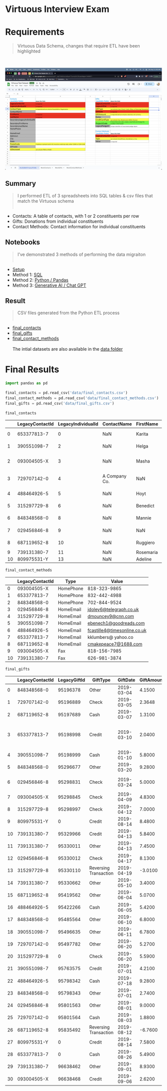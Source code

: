 # Virtuous Interview Exam

<!-- WARNING: THIS FILE WAS AUTOGENERATED! DO NOT EDIT! -->

# Requirements

> Virtuous Data Schema, changes that require ETL have been highlighted
> <br>

<br>

![alternative text](images/virtuous_requirements.png)

## Summary

> I performed ETL of 3 spreadsheets into SQL tables & csv files that
> match the Virtuous schema <br> <br>

- Contacts: A table of contacts, with 1 or 2 constituents per row
- Gifts: Donations from individual constituents
- Contact Methods: Contact information for individual constituents

## Notebooks

> I’ve demonstrated 3 methods of performing the data migraiton <br> <br>

- [Setup](/00_Setup.ipynb)
- Method 1: [SQL](01_SQL_Solution.ipynb)
- Method 2: [Python / Pandas](02_Pandas_Solution.ipynb)
- Method 3: [Generative AI / Chat GPT](03_Gpt_Solution.ipynb)

## Result

> CSV files generated from the Python ETL process <br> <br>

- [final_contacts](data/final_contacts.csv)
- [final_gifts](data/final_gifts.csv)
- [final_contact_methods](data/final_contact_methods.csv) <br> <br> The
  intial datasets are also available in the [data folder](data/)

# Final Results

``` python
import pandas as pd
```

``` python
final_contacts = pd.read_csv('data/final_contacts.csv')
final_contact_methods = pd.read_csv('data/final_contact_methods.csv')
final_gifts = pd.read_csv('data/final_gifts.csv')
```

``` python
final_contacts
```

<div>
<style scoped>
    .dataframe tbody tr th:only-of-type {
        vertical-align: middle;
    }
&#10;    .dataframe tbody tr th {
        vertical-align: top;
    }
&#10;    .dataframe thead th {
        text-align: right;
    }
</style>

|     | LegacyContactId | LegacyIndividualId | ContactName   | FirstName | LastName    | SecondaryLegacyIndividualId | SecondaryFirstName | SecondaryLastName | HomePhone     | HomeEmail                    | Address1              | City         | State | PostalCode | IsPrivate | IsDeceased |
|-----|-----------------|--------------------|---------------|-----------|-------------|-----------------------------|--------------------|-------------------|---------------|------------------------------|-----------------------|--------------|-------|------------|-----------|------------|
| 0   | 653377813-7     | 0                  | NaN           | Karita    | Lumbers     | 1.0                         | Kelvin             | NaN               | NaN           | kklumbers@ yahoo.co          | 4 Bunting Parkway     | Washington   | DC    | NaN        | True      | False      |
| 1   | 390551098-7     | 2                  | NaN           | Helga     | Benech      | NaN                         | NaN                | NaN               | NaN           | ebenech1@goodreads.com       | 48684 Jenifer Way     | Las Vegas    | NV    | 89130.0    | False     | False      |
| 2   | 093004505-X     | 3                  | NaN           | Masha     | NaN         | NaN                         | NaN                | NaN               | 577-374-96523 | NaN                          | 353 Schmedeman Park   | Indianapolis | IN    | NaN        | False     | False      |
| 3   | 729707142-0     | 4                  | A Company Co. | NaN       | NaN         | NaN                         | NaN                | NaN               | NaN           | NaN                          | 2055 Lakewood Parkway | Camden       | NJ    | NaN        | False     | False      |
| 4   | 488464926-5     | 5                  | NaN           | Hoyt      | Castille    | NaN                         | NaN                | NaN               | NaN           | fcastille4@timesonline.co.uk | 37 8th Trail          | Grand Rapids | MI    | 49560.0    | False     | False      |
| 5   | 315297729-8     | 6                  | NaN           | Benedict  | Oscar       | 7.0                         | Idell              | Mouncey           | NaN           | NaN                          | 4225 Madison Ave      | Boise        | ID    | NaN        | False     | False      |
| 6   | 848348568-0     | 8                  | NaN           | Mannie    | Turpin      | NaN                         | NaN                | NaN               | 702-844-9524  | NaN                          | NaN                   | NaN          | NV    | NaN        | False     | True       |
| 7   | 029456846-8     | 9                  | NaN           | NaN       | NaN         | NaN                         | NaN                | NaN               | NaN           | jdoley6@telegraph.co.uk      | 608 Old Shore Alley   | Marietta     | GA    | 30066.0    | False     | False      |
| 8   | 687119652-8     | 10                 | NaN           | Ruggiero  | Makepeace   | NaN                         | NaN                | NaN               | NaN           | cmakepeace7@1688.com         | 15 Sunbrook Center    | Omaha        | NE    | 68164.0    | False     | False      |
| 9   | 739131380-7     | 11                 | NaN           | Rosemaria | Dimond      | 12.0                        | Rogelio            | NaN               | NaN           | NaN                          | NaN                   | Juneau       | AK    | NaN        | False     | False      |
| 10  | 809975531-Y     | 13                 | NaN           | Adeline   | Shakespeare | NaN                         | NaN                | NaN               | NaN           | NaN                          | NaN                   | NaN          | NaN   | NaN        | False     | False      |

</div>

``` python
final_contact_methods
```

<div>
<style scoped>
    .dataframe tbody tr th:only-of-type {
        vertical-align: middle;
    }
&#10;    .dataframe tbody tr th {
        vertical-align: top;
    }
&#10;    .dataframe thead th {
        text-align: right;
    }
</style>

|     | LegacyContactId | Type      | Value                        |
|-----|-----------------|-----------|------------------------------|
| 0   | 093004505-X     | HomePhone | 818-323-9865                 |
| 1   | 653377813-7     | HomePhone | 832-442-4988                 |
| 2   | 848348568-0     | HomePhone | 702-844-9524                 |
| 3   | 029456846-8     | HomeEmail | jdoley6@telegraph.co.uk      |
| 4   | 315297729-8     | HomeEmail | dmouncey9@cnn.com            |
| 5   | 390551098-7     | HomeEmail | ebenech1@goodreads.com       |
| 6   | 488464926-5     | HomeEmail | fcastille4@timesonline.co.uk |
| 7   | 653377813-7     | HomeEmail | kklumbers@ yahoo.co          |
| 8   | 687119652-8     | HomeEmail | cmakepeace7@1688.com         |
| 9   | 093004505-X     | Fax       | 818-156-7985                 |
| 10  | 739131380-7     | Fax       | 626-981-3874                 |

</div>

``` python
final_gifts
```

<div>
<style scoped>
    .dataframe tbody tr th:only-of-type {
        vertical-align: middle;
    }
&#10;    .dataframe tbody tr th {
        vertical-align: top;
    }
&#10;    .dataframe thead th {
        text-align: right;
    }
</style>

|     | LegacyContactId | LegacyGiftId | GiftType              | GiftDate   | GiftAmount | Notes                     | CreditCardType | Project1Code       | Project1Code.1     | LegacyPledgeID |
|-----|-----------------|--------------|-----------------------|------------|------------|---------------------------|----------------|--------------------|--------------------|----------------|
| 0   | 848348568-0     | 95196378     | Other                 | 2019-03-04 | 4.1500     | NaN                       | NaN            | NaN                | NaN                | 0              |
| 1   | 729707142-0     | 95196889     | Check                 | 2019-03-05 | 2.3648     | NaN                       | NaN            | ChildSponsorship   | ChildSponsorship   | 1              |
| 2   | 687119652-8     | 95197689     | Cash                  | 2019-03-07 | 1.3100     | NaN                       | NaN            | NaN                | NaN                | 2              |
| 3   | 653377813-7     | 95198998     | Credit                | 2019-03-10 | 2.0400     | In honor of Mannie Turpin | AMEX           | NaN                | NaN                | 3              |
| 4   | 390551098-7     | 95198999     | Cash                  | 2019-01-10 | 5.8000     | NaN                       | NaN            | NaN                | NaN                | 89752384       |
| 5   | 848348568-0     | 95296677     | Other                 | 2019-03-20 | 9.2800     | NaN                       | NaN            | General            | General            | 5              |
| 6   | 029456846-8     | 95298831     | Check                 | 2019-03-24 | 5.0000     | ACH check \#7687          | NaN            | NaN                | NaN                | 6              |
| 7   | 093004505-X     | 95298845     | Check                 | 2019-04-09 | 4.8300     | NaN                       | NaN            | NaN                | NaN                | 7              |
| 8   | 315297729-8     | 95298997     | Check                 | 2019-04-12 | 7.0000     | NaN                       | NaN            | SchoolSupplies2019 | SchoolSupplies2019 | 8              |
| 9   | 809975531-Y     | 0            | Credit                | 2019-08-14 | 8.4800     | NaN                       | AMEX           | NaN                | NaN                | 9              |
| 10  | 739131380-7     | 95329966     | Credit                | 2019-04-13 | 5.8400     | NaN                       | Visa           | NaN                | NaN                | 10             |
| 11  | 739131380-7     | 95330011     | Other                 | 2019-04-13 | 7.4500     | NaN                       | NaN            | NaN                | NaN                | 11             |
| 12  | 029456846-8     | 95330012     | Check                 | 2019-04-17 | 8.1300     | NaN                       | NaN            | Mentorship2023     | Mentorship2023     | 12             |
| 13  | 315297729-8     | 95330110     | Reversing Transaction | 2019-04-19 | -3.0100    | NaN                       | NaN            | NaN                | NaN                | 13             |
| 14  | 739131380-7     | 95330662     | Other                 | 2019-05-10 | 3.4000     | NaN                       | NaN            | NaN                | NaN                | 14             |
| 15  | 687119652-8     | 95419562     | Other                 | 2019-06-04 | 5.0700     | NaN                       | NaN            | NaN                | NaN                | 15             |
| 16  | 488464926-5     | 95422266     | Cash                  | 2019-06-05 | 5.4200     | NaN                       | NaN            | GeneralFund        | GeneralFund        | 16             |
| 17  | 848348568-0     | 95485564     | Other                 | 2019-06-10 | 6.8000     | NaN                       | NaN            | NaN                | NaN                | 57398862       |
| 18  | 390551098-7     | 95496635     | Other                 | 2019-06-11 | 6.7800     | NaN                       | NaN            | NaN                | NaN                | 18             |
| 19  | 729707142-0     | 95497782     | Other                 | 2019-06-20 | 5.2700     | NaN                       | NaN            | NaN                | NaN                | 19             |
| 20  | 315297729-8     | 0            | Check                 | 2019-06-20 | 5.5900     | NaN                       | NaN            | NaN                | NaN                | 65139856       |
| 21  | 390551098-7     | 95763575     | Credit                | 2019-07-01 | 4.2100     | NaN                       | Mastercard     | NaN                | NaN                | 21             |
| 22  | 488464926-5     | 95798342     | Cash                  | 2019-07-18 | 9.2800     | NaN                       | NaN            | NaN                | NaN                | 22             |
| 23  | 848348568-0     | 95798343     | Other                 | 2019-07-01 | 2.7400     | NaN                       | NaN            | NaN                | NaN                | 23             |
| 24  | 029456846-8     | 95801563     | Other                 | 2019-08-01 | 9.0000     | NaN                       | NaN            | NaN                | NaN                | 24             |
| 25  | 729707142-0     | 95801564     | Cash                  | 2019-08-03 | 1.8800     | NaN                       | NaN            | NaN                | NaN                | 25             |
| 26  | 687119652-8     | 95835492     | Reversing Transaction | 2019-08-12 | -6.7600    | NaN                       | NaN            | NaN                | NaN                | 26             |
| 27  | 809975531-Y     | 0            | Credit                | 2019-08-14 | 7.5800     | NaN                       | Mastercard     | Color run          | Color run          | 27             |
| 28  | 653377813-7     | 0            | Cash                  | 2019-08-26 | 5.4900     | NaN                       | NaN            | NaN                | NaN                | 28             |
| 29  | 739131380-7     | 96638462     | Other                 | 2019-09-01 | 8.9300     | NaN                       | NaN            | ReliefFund         | ReliefFund         | 29             |
| 30  | 093004505-X     | 96638468     | Credit                | 2019-09-06 | 2.6200     | NaN                       | Discover       | NaN                | NaN                | 30             |

</div>
